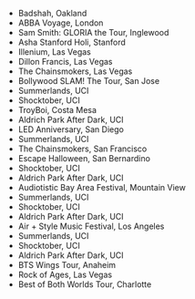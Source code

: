 * Badshah, Oakland
* ABBA Voyage, London
* Sam Smith: GLORIA the Tour, Inglewood
* Asha Stanford Holi, Stanford
* Illenium, Las Vegas
* Dillon Francis, Las Vegas
* The Chainsmokers, Las Vegas
* Bollywood SLAM! The Tour, San Jose
* Summerlands, UCI
* Shocktober, UCI
* TroyBoi, Costa Mesa
* Aldrich Park After Dark, UCI
* LED Anniversary, San Diego
* Summerlands, UCI
* The Chainsmokers, San Francisco
* Escape Halloween, San Bernardino
* Shocktober, UCI
* Aldrich Park After Dark, UCI
* Audiotistic Bay Area Festival, Mountain View
* Summerlands, UCI
* Shocktober, UCI
* Aldrich Park After Dark, UCI
* Air + Style Music Festival, Los Angeles
* Summerlands, UCI
* Shocktober, UCI
* Aldrich Park After Dark, UCI
* BTS Wings Tour, Anaheim
* Rock of Ages, Las Vegas
* Best of Both Worlds Tour, Charlotte
